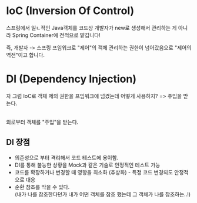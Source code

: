 # IoC (Inversion Of Control)

스프링에서 일ㄴ적인 Java객체를 코드상 개발자가 new로 생성해서 관리하는 게 아니라
Spring Container에 전적으로 맡깁니다!

즉, 개발자 -> 스프링 프임워크로 "제어"의 객체 관리하는 권한이 넘어갔음으로 "제어의 역전"이고 합니다.



# DI (Dependency Injection)
자 그럼 IoC로 객체 제의 권한을 프임워크에 넘겼는데 어떻게 사용하지? 
=> 주입을 받는다.  

<br>
외로부터 객체를 "주입"을 받는다.


## DI  장점
- 의존성으로 부터 격리해서 코드 테스트에 용이함.
- DI를 통해 불능한 상황을 Mock과 같은 기술로 안정적인 테스트 가능
- 코드를 확장하거나 변경할 때 영향을 최소화 (추상화) - 특정 코드 변경되도 안정적으로 대응
- 순환 참조를 막을 수 있다. <br>
(내가 나를 참조한다던가 내가 어떤 객체를 참조 했는데 그  객체가 나를 참조하는..!)


